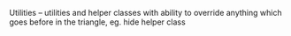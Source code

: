Utilities – utilities and helper classes with ability to override anything which goes before in the triangle, eg. hide helper class
<!-- TODO: Add examples here -->

